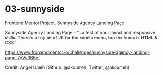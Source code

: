 # 03-sunnyside
Frontend Mentor Project. Sunnyside Agency Landing Page

Sunnyside Agency Landing Page - "...a test of your layout and responsive skills. There's a tiny bit of JS for the mobile menu, but the focus is HTML & CSS."

https://www.frontendmentor.io/challenges/sunnyside-agency-landing-page-7yVs3B6ef

Credit: Angel Umeh (Github: @akcumeh; Twitter, @akcumeh)
